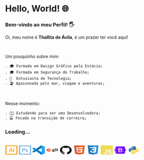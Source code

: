 # Hello, World! 🌐

### Bem-vindo ao meu Perfil! 🖐️
Oi, meu nome é **Thallita de Ávila**, é um prazer ter você aqui!

<br>

Um pouquinho sobre mim: 

    . 🎓 Formada em Design Gráfico pela Estácio;
    . 🎓 Formada em Segurança do Trabalho;
    . 📱  Entusiasta de Tecnologia;
    . 🏖️ Apaixonada pelo mar, viagem e aventuras;
    
<br>

Nesse momento:

    . 👩‍💻 Estudando para ser uma Desenvolvedora;
    . 💻 Focada na transição de carreira;

### Loading...

<div style="display: inline_block"><br>
  <img align="center" alt="Thallita-Git" height="30" width="40" src="https://raw.githubusercontent.com/devicons/devicon/master/icons/illustrator/illustrator-line.svg"> 
  <img align="center" alt="Thallita-Git" height="30" width="40" src="https://raw.githubusercontent.com/devicons/devicon/master/icons/photoshop/photoshop-line.svg">
  <img align="center" alt="Thallita-Git" height="30" width="40" src="https://raw.githubusercontent.com/devicons/devicon/master/icons/vscode/vscode-original.svg">
  <img align="center" alt="Thallita-Git" height="30" width="40" src="https://raw.githubusercontent.com/devicons/devicon/master/icons/git/git-original-wordmark.svg">
  <img align="center" alt="Thallita-GitHub" height="30" width="40" src="https://raw.githubusercontent.com/devicons/devicon/master/icons/github/github-original.svg">
  <img align="center" alt="Thallita-HTML" height="30" width="40" src="https://raw.githubusercontent.com/devicons/devicon/master/icons/html5/html5-original.svg">
  <img align="center" alt="Thallita-CSS" height="30" width="40" src="https://raw.githubusercontent.com/devicons/devicon/master/icons/css3/css3-original.svg">
  <img align="center" alt="Thallita-Js" height="30" width="40" src="https://raw.githubusercontent.com/devicons/devicon/master/icons/javascript/javascript-plain.svg">
  <img align="center" alt="Thallita-Js" height="30" width="40" src="https://raw.githubusercontent.com/devicons/devicon/master/icons/bootstrap/bootstrap-original.svg">
  <img align="center" alt="Thallita-Js" height="30" width="40" src="https://raw.githubusercontent.com/devicons/devicon/master/icons/python/python-original.svg">
</div>

